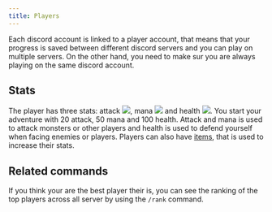 ```yaml
---
title: Players
---
```


Each discord account is linked to a player account, that means that your progress is saved between different discord servers and you can play on multiple servers. On the other hand, you need to make sur you are always playing on the same discord account.

## Stats

The player has three stats: attack <img src='https://d2lqwktucnc67y.cloudfront.net/icons/Attack.png'>, mana <img src='https://d2lqwktucnc67y.cloudfront.net/icons/Mana.png'> and health <img src='https://d2lqwktucnc67y.cloudfront.net/icons/Health.png'>. You start your adventure with 20 attack, 50 mana and 100 health.
Attack and mana is used to attack monsters or other players and health is used to defend yourself when facing enemies or players.
Players can also have [items](/en/docs/features/items), that is used to increase their stats.

## Related commands

If you think your are the best player their is, you can see the ranking of the top players across all server by using the `/rank` command.
